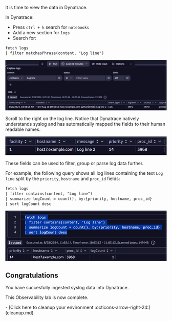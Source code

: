 It is time to view the data in Dynatrace.

In Dynatrace:

* Press `ctrl + k` search for `notebooks`
* Add a new section for `logs`
* Search for:

```{ "name": "fetch log line" }
fetch logs
| filter matchesPhrase(content, "Log line")
```

![dynatrace notebook syslog](images/dt-notebook-1.png)

Scroll to the right on the log line. Notice that Dynatrace natively understands syslog and has automatically mapped the fields to their human readable names.

![dynatrace syslog mapping](images/dt-notebook-2.png)

These fields can be used to filter, group or parse log data further.

For example, the following query shows all log lines containing the text `Log line` split by the `priority`, `hostname` and `proc_id` fields:

```
fetch logs
| filter contains(content, "Log line")
| summarize logCount = count(), by:{priority, hostname, proc_id}
| sort logCount desc
```

![syslog split by fields](images/dt-notebook-3.png)

## Congratulations

You have succesfully ingested syslog data into Dynatrace.

This Observability lab is now complete.

<div class="grid cards" markdown>
- [Click here to cleanup your environment :octicons-arrow-right-24:](cleanup.md)
</div>
